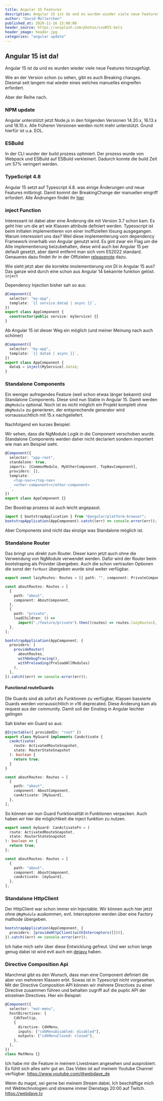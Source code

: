 ```yaml
---
title: Angular 15 Features
description: Angular 15 ist da und es wurden wieder viele neue Features hinzugefügt.
author: "David Müllerchen"
published_at: 2020-11-16 15:00:00
header_source: https://unsplash.com/photos/cxoR55-bels
header_image: header.jpg
categories: "angular update"
---
```


## Angular 15 ist da!

Angular 15 ist da und es wurden wieder viele neue Features hinzugefügt.

Wie an der Version schon zu sehen, gibt es auch Breaking changes.
Diesmal seit langem mal wieder eines welches manuelles eingreifen erfordert.

Aber der Reihe nach.

### NPM update

Angular unterstützt jetzt Node.js in den folgenden Versionen 14.20.x, 16.13.x und 18.10.x.
Alle früheren Versionen werden nicht mehr unterstützt. Grund hierfür ist u.a. EOL.

### ESBuild

In der CLI wurder der build prozess optimiert. Der prozess wurde von Webpack und ESBuild auf ESBuild verkleinert. Dadurch konnte die build Zeit um 57% veringert werden.

### TypeScript 4.8

Angular 15 setzt auf Typescript 4.8. was einige Änderungen und neue Features mitbringt. Damit kommt der BreakingChange der manuellen eingriff erfordert.
Alle Ändrungen findet ihr [hier](https://www.typescriptlang.org/docs/handbook/release-notes/typescript-4-8.html)

### inject Function

Interessant ist dabei aber eine Änderung die mit Version 3.7 schon kam.
Es geht hier um die art wie Klassen attribute definiert werden.
Typesscript ist beim initialen implementieren von einer inoffiziellen lösung ausgegangen. Warum interessiert uns das?
Weil diese implementierung vom dependency Framework innerhalb von Angular genutzt wird. Es gint zwar ein Flag um die Alte implementierung beizubehalten, diese wird auch bei Angular 15 per default gesetzt, aber damit entfernt man sich vom ES2022 standard.
Genaueres dazu findet ihr in der Offizielen [releasenote](https://www.typescriptlang.org/docs/handbook/release-notes/typescript-3-7.html#the-usedefineforclassfields-flag-and-the-declare-property-modifier) dazu.

Wie sieht jetzt aber die korrekte imolementierung von DI in Angular 15 aus?
Das ganze wird durch eine schon aus Angular 14 bekannte funktion gelöst. `inject`

Dependency Injection bisher sah so aus:

```ts
@Component({
  selector: "my-app",
  template: `{{ service.data$ | async }}`,
})
export class AppComponent {
  constructor(public service: myService) {}
}
```

Ab Angular 15 ist dieser Weg ein möglich (und meiner Meinung nach auch schöner)

```ts
@Component({
  selector: "my-app",
  template: `{{ data$ | async }}`,
})
export class AppComponent {
  data$ = inject(MyService).data$;
}
```

### Standalone Components

Ein weniger aufregendes Feature (weil schon etwas länger bekannt) sind Standalone Components.
Diese sind nun Stable in Angular 15.
Damit werden `@NgModule` optional. Noch ist es nicht möglich ein Projekt komplett ohne `@NgModule` zu generieren, der entsprechende generator wird vorraussuchtlich mit 15.x nachgeliefert.

Nachfolgend ein kurzes Beispiel.

Wir sehen, dass die NgModule Logik in die Component verschoben wurde.
Standalone Components werden daher nicht declariert sondern importiert wie man am Beispiel sieht.

```ts
@Component({
  selector: "app-root",
  standalone: true,
  imports: [CommonModule, MyOtherComponent, TopNavComponent],
  providers: [],
  template: `
    <top-nav></top-nav>
    <other-component></other-component>
  `,
})
export class AppComponent {}
```

Der Boostrap prozess ist auch leicht angepasst.

```ts
import { bootstrapApplication } from "@angular/platform-browser";
bootstrapApplication(AppComponent).catch((err) => console.error(err));
```

Aber Components sind nicht das einzige was Standalone möglich ist.

### Standalone Router

Das bringt uns direkt zum Router. Dieser kann jetzt auch ohne die Verwendung von NgModule verwendet werden.
Dafür wird der Router beim bootstraping als Provider übergeben. Auch die schon vertrauten Optionen die sonst der `forRoot` übergeben wurde sind weiter verfügbar.

```ts
export const lazyRoutes: Routes = [{ path: "", component: PrivateComponent }];
```

```ts
const aboutRoutes: Routes = [
  {
    path: "about",
    component: AboutComponent,
  },
  {
    path: "private",
    loadChildren: () =>
      import("./feature/private").then((routes) => routes.lazyRoutes),
  },
];

bootstrapApplication(AppComponent, {
  providers: [
    provideRouter(
      aboutRoutes,
      withDebugTracing(),
      withPreloading(PreloadAllModules)
    ),
  ],
}).catch((err) => console.error(err));
```

#### Functional routeGuards

DIe Guards sind ab sofort als Funktionen zu verfügbar, Klassen bassierte Guards werden vorraussichtlich in v16 deprecated. Diese Änderung kam als request aus der community. Damit soll der Einstieg in Angular leichter gelingen

Sah bisher ein Guard so aus:

```ts
@Injectable({ providedIn: "root" })
export class MyGuard implements CanActivate {
  canActivate(
    route: ActivatedRouteSnapshot,
    state: RouterStateSnapshot
  ): boolean {
    return true;
  }
}

const aboutRoutes: Routes = [
  {
    path: "about",
    component: AboutComponent,
    canActivate: [MyGuard],
  },
];
```

So können wir nun Guard Funktionalität in Funktionen verpacken. Auch haben wir hier die möglichtkeit die inject funktion zu nutzen.

```ts
export const myGuard: CanActivateFn = (
  route: ActivatedRouteSnapshot,
  state: RouterStateSnapshot
): boolean => {
  return true;
};

const aboutRoutes: Routes = [
  {
    path: "about",
    component: AboutComponent,
    canActivate: [myGuard],
  },
];
```

### Standalone HttpClient

Der HttpClient war schon immer ein Injectable. Wir können auch hier jetzt ohne `@NgModule` auskommen, evtl. Interceptoren werden über eine Factory mathode übergeben.

```ts
bootstrapApplication(AppComponent, {
  providers: [provideHttpClient(withInterceptors([]))],
}).catch((err) => console.error(err));
```

Ich habe mich sehr über diese Entwicklung gefreut.
Und wer schon lange genug dabei ist wird evtl auch ein [dejavu](https://github.com/web-dave/ng2lala/blob/17b4b55fb2b5fdb9b2977e5f47e0bc6f0dc0cd45/src/main.ts) haben.

### Directive Composition Api

Manchmal gibt es den Wunsch, dass man eine Component definiert die aber von mehreren Klassen erbt.
Sowas ist in Typescript nicht vorgesehen.
Mit der Directive Composition API können wir mehrere Directives zu einer Directive zusammen führen und behalten zugriff auf die puplic API der einzelnen Directives.
Hier ein Beispiel:

```ts
@Component({
  selector: "mat-menu",
  hostDirectives: [
    CdkTooltip,
    {
      directive: CdkMenu,
      inputs: ["cdkMenuDisabled: disabled"],
      outputs: ["cdkMenuClosed: closed"],
    },
  ],
})
class MatMenu {}
```

Ich habe mir die Feature in meinem Livestream angesehen und ausprobiert.
Es fühlt sich alles sehr gut an. Das Video ist auf meinem Youtube Channel verfügbar. https://www.youtube.com/@webdave_de

Wenn du magst, sei gerne bei meinem Stream dabei, Ich beschäftige mich mit Webtechnologien und streame immer Dienstags 20:00 auf Twitch. https://webdave.tv
